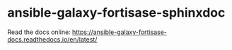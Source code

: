 # ansible-galaxy-fortisase-sphinxdoc

Read the docs online: https://ansible-galaxy-fortisase-docs.readthedocs.io/en/latest/
